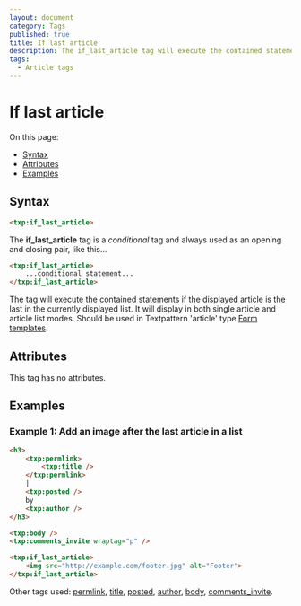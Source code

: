 ```yaml
---
layout: document
category: Tags
published: true
title: If last article
description: The if_last_article tag will execute the contained statements if the displayed article is the last in the list.
tags:
  - Article tags
---
```


# If last article

On this page:

* [Syntax](#syntax)
* [Attributes](#attributes)
* [Examples](#examples)

## Syntax

~~~ html
<txp:if_last_article>
~~~

The **if_last_article** tag is a *conditional* tag and always used as an opening and closing pair, like this...

~~~ html
<txp:if_last_article>
    ...conditional statement...
</txp:if_last_article>
~~~

The tag will execute the contained statements if the displayed article is the last in the currently displayed list. It will display in both single article and article list modes. Should be used in Textpattern 'article' type [Form templates](https://docs.textpattern.io/themes/form-templates-explained).

## Attributes

This tag has no attributes.

## Examples

### Example 1: Add an image after the last article in a list

~~~ html
<h3>
    <txp:permlink>
        <txp:title />
    </txp:permlink>
    |
    <txp:posted />
    by
    <txp:author />
</h3>

<txp:body />
<txp:comments_invite wraptag="p" />

<txp:if_last_article>
    <img src="http://example.com/footer.jpg" alt="Footer">
</txp:if_last_article>
~~~

Other tags used: [permlink](permlink), [title](title), [posted](posted), [author](author), [body](body), [comments_invite](comments_invite).
